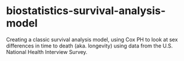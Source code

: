 # biostatistics-survival-analysis-model
Creating a classic survival analysis model, using Cox PH to look at sex differences in time to death (aka. longevity) using data from the U.S. National Health Interview Survey.

